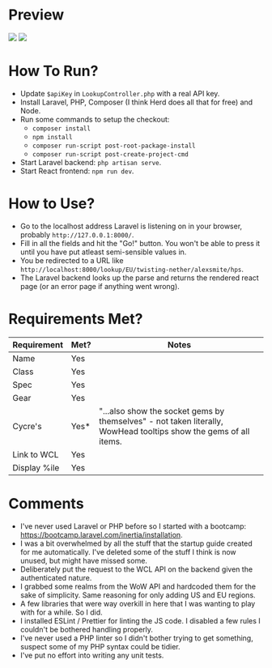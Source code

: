 # Preview

![](https://i.imgur.com/aBViu4I.png)
![](https://i.imgur.com/QhCcgkK.png)

# How To Run?
- Update `$apiKey` in `LookupController.php` with a real API key.
- Install Laravel, PHP, Composer (I think Herd does all that for free) and Node.
- Run some commands to setup the checkout:
  - `composer install`
  - `npm install`
  - `composer run-script post-root-package-install`
  - `composer run-script post-create-project-cmd`
- Start Laravel backend: `php artisan serve`.
- Start React frontend: `npm run dev`.


# How to Use?
- Go to the localhost address Laravel is listening on in your browser, probably `http://127.0.0.1:8000/`.
- Fill in all the fields and hit the "Go!" button. You won't be able to press it until you have put atleast semi-sensible values in.
- You be redirected to a URL like `http://localhost:8000/lookup/EU/twisting-nether/alexsmite/hps`. 
- The Laravel backend looks up the parse and returns the rendered react page (or an error page if anything went wrong).

# Requirements Met?
| Requirement | Met? | Notes |
|----------|----------|----------|
| Name   | Yes   |   |
| Class   | Yes   |    |
| Spec   | Yes   |    |
| Gear   | Yes   |    |
| Cycre's   | Yes*   |  "...also show the socket gems by themselves" - not taken literally, WowHead tooltips show the gems of all items.  |
| Link to WCL   | Yes   |    |
| Display %ile   | Yes   |    |

# Comments
- I've never used Laravel or PHP before so I started with a bootcamp: https://bootcamp.laravel.com/inertia/installation.
- I was a bit overwhelmed by all the stuff that the startup guide created for me automatically. I've deleted some of the stuff I think is now unused, but might have missed some.
- Deliberately put the request to the WCL API on the backend given the authenticated nature.
- I grabbed some realms from the WoW API and hardcoded them for the sake of simplicity. Same reasoning for only adding US and EU regions.
- A few libraries that were way overkill in here that I was wanting to play with for a while. So I did. 
- I installed ESLint / Prettier for linting the JS code. I disabled a few rules I couldn't be bothered handling properly.
- I've never used a PHP linter so I didn't bother trying to get something, suspect some of my PHP syntax could be tidier.
- I've put no effort into writing any unit tests. 